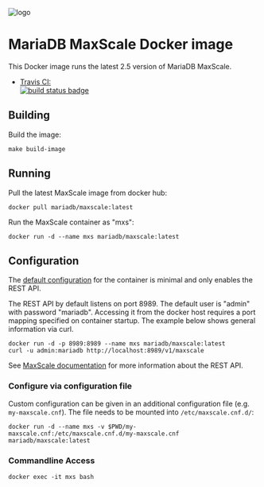 ![logo](https://raw.githubusercontent.com/mariadb-corporation/mariadb-community-columnstore-docker/master/MDB-HLogo_RGB.jpg)

# MariaDB MaxScale Docker image

This Docker image runs the latest 2.5 version of MariaDB MaxScale.

-	[Travis CI:  
	![build status badge](https://img.shields.io/travis/mariadb-corporation/maxscale-docker/master.svg)](https://travis-ci.org/mariadb-corporation/maxscale-docker/branches)


## Building

Build the image:
```
make build-image
```

## Running

Pull the latest MaxScale image from docker hub:
```
docker pull mariadb/maxscale:latest
```

Run the MaxScale container as "mxs":
```
docker run -d --name mxs mariadb/maxscale:latest
```

## Configuration

The [default configuration](maxscale/maxscale.cnf) for the container is minimal
and only enables the REST API.

The REST API by default listens on port 8989. The default user is "admin" with
password "mariadb". Accessing it from the docker host requires a port mapping
specified on container startup. The example below shows general information via
curl.
```
docker run -d -p 8989:8989 --name mxs mariadb/maxscale:latest
curl -u admin:mariadb http://localhost:8989/v1/maxscale
```

See [MaxScale documentation](https://github.com/mariadb-corporation/MaxScale/blob/2.4/Documentation/REST-API/API.md)
for more information about the REST API.

### Configure via configuration file

Custom configuration can be given in an additional configuration file (e.g.
`my-maxscale.cnf`). The file needs to be mounted into `/etc/maxscale.cnf.d/`:
```
docker run -d --name mxs -v $PWD/my-maxscale.cnf:/etc/maxscale.cnf.d/my-maxscale.cnf mariadb/maxscale:latest
```

### Commandline Access

`docker exec -it mxs bash`

